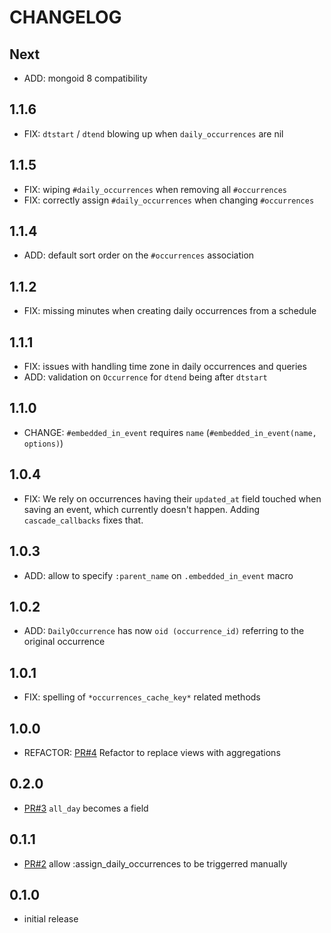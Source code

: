 # CHANGELOG

## Next

- ADD: mongoid 8 compatibility

## 1.1.6

- FIX: `dtstart` / `dtend` blowing up when `daily_occurrences` are nil

## 1.1.5

- FIX: wiping `#daily_occurrences` when removing all `#occurrences`
- FIX: correctly assign `#daily_occurrences` when changing `#occurrences`

## 1.1.4

- ADD: default sort order on the `#occurrences` association

## 1.1.2

- FIX: missing minutes when creating daily occurrences from a schedule

## 1.1.1

- FIX: issues with handling time zone in daily occurrences and queries
- ADD: validation on `Occurrence` for `dtend` being after `dtstart`

## 1.1.0

- CHANGE: `#embedded_in_event` requires `name` (`#embedded_in_event(name, options)`)

## 1.0.4

- FIX: We rely on occurrences having their `updated_at` field touched when saving an event, which currently doesn't happen. Adding `cascade_callbacks` fixes that.

## 1.0.3

- ADD: allow to specify `:parent_name` on `.embedded_in_event` macro

## 1.0.2

- ADD: `DailyOccurrence` has now `oid (occurrence_id)` referring to the original occurrence

## 1.0.1

- FIX: spelling of `*occurrences_cache_key*` related methods

## 1.0.0

- REFACTOR: [PR#4](https://github.com/tomasc/mongoid_occurrences/pull/4) Refactor to replace views with aggregations

## 0.2.0

- [PR#3](https://github.com/tomasc/mongoid_occurrences/pull/3) `all_day` becomes a field

## 0.1.1

- [PR#2](https://github.com/tomasc/mongoid_occurrences/pull/2) allow :assign_daily_occurrences to be triggerred manually

## 0.1.0

- initial release
